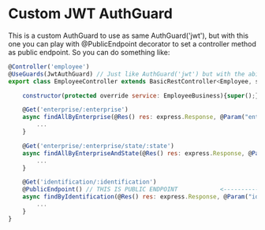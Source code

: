 # Custom JWT AuthGuard

This is a custom AuthGuard to use as same AuthGuard('jwt'), but with this one you can play with @PublicEndpoint decorator to set a controller method as public endpoint. So you can do something like:

```Javascript
@Controller('employee')
@UseGuards(JwtAuthGuard) // Just like AuthGuard('jwt') but with the ability to set an endpoint public
export class EmployeeController extends BasicRestController<Employee, string, EmployeeDTO>{

    constructor(protected override service: EmployeeBusiness){super();}

    @Get('enterprise/:enterprise')
    async findAllByEnterprise(@Res() res: express.Response, @Param("enterprise") enterprise: number): Promise<void>{
        ...
    }

    @Get('enterprise/:enterprise/state/:state')
    async findAllByEnterpriseAndState(@Res() res: express.Response, @Param("enterprise") enterprise: number, @Param("state") state: number): Promise<void>{
        ...
    }

    @Get('identification/:identification')
    @PublicEndpoint() // THIS IS PUBLIC ENDPOINT            <------------------------------------------------------------
    async findByIdentification(@Res() res: express.Response, @Param("identification") identification: string): Promise<void>{
        ...
    }
}
```

